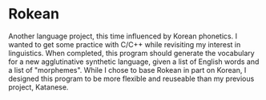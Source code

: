 # Rokean
Another language project, this time influenced by Korean phonetics.
I wanted to get some practice with C/C++ while revisiting my interest in linguistics. When completed, this program should generate the vocabulary for a new agglutinative synthetic language, given a list of English words and a list of "morphemes". While I chose to base Rokean in part on Korean, I designed this program to be more flexible and reuseable than my previous project, Katanese. 
